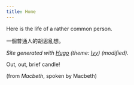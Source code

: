```yaml
---
title: Home
---
```


Here is the life of a rather common person.

一個普通人的胡思亂想。

*Site generated with [Hugo](https://gohugo.io/) (theme: [Ivy](https://github.com/yihui/hugo-ivy)) (modified).*

Out, out, brief candle!

(from _Macbeth_, spoken by Macbeth)